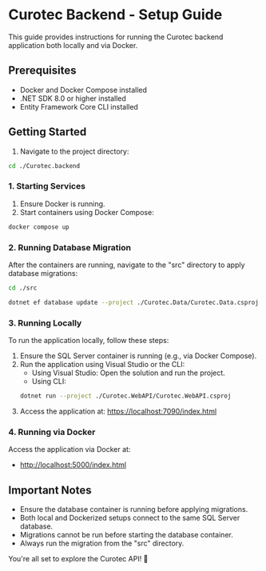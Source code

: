 # Curotec Backend - Setup Guide

This guide provides instructions for running the Curotec backend application both locally and via Docker.

## Prerequisites
- Docker and Docker Compose installed
- .NET SDK 8.0 or higher installed
- Entity Framework Core CLI installed

## Getting Started

1. Navigate to the project directory:
```bash
cd ./Curotec.backend
```

### 1. Starting Services
1. Ensure Docker is running.
2. Start containers using Docker Compose:
```bash
docker compose up
```

### 2. Running Database Migration
After the containers are running, navigate to the "src" directory to apply database migrations:
```bash
cd ./src

dotnet ef database update --project ./Curotec.Data/Curotec.Data.csproj --startup-project ./Curotec.WebAPI/Curotec.WebAPI.csproj --configuration Release
```

### 3. Running Locally
To run the application locally, follow these steps:
1. Ensure the SQL Server container is running (e.g., via Docker Compose).
2. Run the application using Visual Studio or the CLI:
   - Using Visual Studio: Open the solution and run the project.
   - Using CLI:
   ```bash
   dotnet run --project ./Curotec.WebAPI/Curotec.WebAPI.csproj
   ```
3. Access the application at: [https://localhost:7090/index.html](https://localhost:7090/index.html)

### 4. Running via Docker
Access the application via Docker at:
- [http://localhost:5000/index.html](http://localhost:5000/index.html)

## Important Notes
- Ensure the database container is running before applying migrations.
- Both local and Dockerized setups connect to the same SQL Server database.
- Migrations cannot be run before starting the database container.
- Always run the migration from the "src" directory.

You're all set to explore the Curotec API! 🚀

